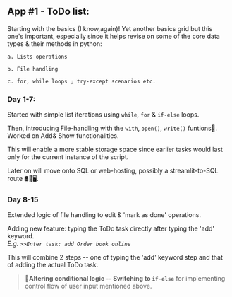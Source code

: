 
## App #1 - ToDo list:
Starting with the basics (I know,again)! Yet another basics grid but this one's important, especially since it helps revise on some of the core data types & their methods in python:
  
    a. Lists operations
    
    b. File handling
    
    c. for, while loops ; try-except scenarios etc.

### Day 1-7: 
Started with simple list iterations using `while`, `for` & `if-else` loops.

Then, introducing File-handling with the  `with`, `open()`, `write()` funtions📄. Worked on Add& Show functionalities.

This will enable a more stable storage space since earlier tasks would last only for the current instance of the script.

Later on will move onto SQL or web-hosting, possibly a streamlit-to-SQL route 🛢️🔁🖥️.

### Day 8-15
Extended logic of file handling to edit & 'mark as done' operations.

Adding new feature: typing the ToDo task directly after typing the 'add' keyword.<br> 
_E.g. `>>Enter task: add Order book online`_

This will combine 2 steps -- one of typing the 'add' keyword step and that of adding the actual ToDo task. 

>📢**Altering conditional logic -- Switching to `if-else`** for implementing control flow of user input mentioned above.





